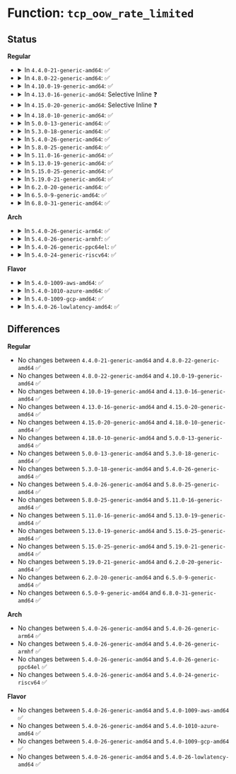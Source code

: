 # Function: <code>tcp_oow_rate_limited</code>

## Status
<b>Regular</b>
<ul>
<li>
<details>
<summary>In <code>4.4.0-21-generic-amd64</code>: ✅</summary>

```c
bool tcp_oow_rate_limited(struct net * net, const struct sk_buff * skb, int mib_idx, u32 * last_oow_ack_time)
```

```json
{
  "name": "tcp_oow_rate_limited",
  "collision_type": "Unique Global",
  "inline_type": "No",
  "funcs": [
    {
      "addr": 18446744071586651920,
      "name": "tcp_oow_rate_limited",
      "external": true,
      "loc": "net/ipv4/tcp_input.c:3400",
      "file": "net/ipv4/tcp_input.c",
      "inline": "seen, unknown",
      "caller_inline": [],
      "caller_func": [
        "net/ipv4/tcp_input.c:tcp_validate_incoming",
        "net/ipv4/tcp_input.c:tcp_validate_incoming",
        "net/ipv4/tcp_minisocks.c:tcp_timewait_state_process",
        "net/ipv4/tcp_minisocks.c:tcp_timewait_state_process",
        "net/ipv4/tcp_minisocks.c:tcp_check_req"
      ]
    }
  ],
  "symbols": [
    {
      "addr": 18446744071586651920,
      "name": "tcp_oow_rate_limited",
      "section": ".text",
      "bind": "STB_GLOBAL",
      "size": 102
    }
  ]
}
```
</details>
</li>
<li>
<details>
<summary>In <code>4.8.0-22-generic-amd64</code>: ✅</summary>

```c
bool tcp_oow_rate_limited(struct net * net, const struct sk_buff * skb, int mib_idx, u32 * last_oow_ack_time)
```

```json
{
  "name": "tcp_oow_rate_limited",
  "collision_type": "Unique Global",
  "inline_type": "No",
  "funcs": [
    {
      "addr": 18446744071587096416,
      "name": "tcp_oow_rate_limited",
      "external": true,
      "loc": "net/ipv4/tcp_input.c:3450",
      "file": "net/ipv4/tcp_input.c",
      "inline": "seen, unknown",
      "caller_inline": [],
      "caller_func": [
        "net/ipv4/tcp_input.c:tcp_validate_incoming",
        "net/ipv4/tcp_input.c:tcp_validate_incoming",
        "net/ipv4/tcp_minisocks.c:tcp_check_req",
        "net/ipv4/tcp_minisocks.c:tcp_check_req",
        "net/ipv4/tcp_minisocks.c:tcp_check_req",
        "net/ipv4/tcp_minisocks.c:tcp_timewait_state_process",
        "net/ipv4/tcp_minisocks.c:tcp_timewait_state_process"
      ]
    }
  ],
  "symbols": [
    {
      "addr": 18446744071587096416,
      "name": "tcp_oow_rate_limited",
      "section": ".text",
      "bind": "STB_GLOBAL",
      "size": 102
    }
  ]
}
```
</details>
</li>
<li>
<details>
<summary>In <code>4.10.0-19-generic-amd64</code>: ✅</summary>

```c
bool tcp_oow_rate_limited(struct net * net, const struct sk_buff * skb, int mib_idx, u32 * last_oow_ack_time)
```

```json
{
  "name": "tcp_oow_rate_limited",
  "collision_type": "Unique Global",
  "inline_type": "No",
  "funcs": [
    {
      "addr": 18446744071587294016,
      "name": "tcp_oow_rate_limited",
      "external": true,
      "loc": "net/ipv4/tcp_input.c:3456",
      "file": "net/ipv4/tcp_input.c",
      "inline": "seen, unknown",
      "caller_inline": [],
      "caller_func": [
        "net/ipv4/tcp_input.c:tcp_validate_incoming",
        "net/ipv4/tcp_input.c:tcp_validate_incoming",
        "net/ipv4/tcp_minisocks.c:tcp_check_req",
        "net/ipv4/tcp_minisocks.c:tcp_check_req",
        "net/ipv4/tcp_minisocks.c:tcp_check_req",
        "net/ipv4/tcp_minisocks.c:tcp_timewait_state_process",
        "net/ipv4/tcp_minisocks.c:tcp_timewait_state_process"
      ]
    }
  ],
  "symbols": [
    {
      "addr": 18446744071587294016,
      "name": "tcp_oow_rate_limited",
      "section": ".text",
      "bind": "STB_GLOBAL",
      "size": 102
    }
  ]
}
```
</details>
</li>
<li>
<details>
<summary>In <code>4.13.0-16-generic-amd64</code>: Selective Inline ❓</summary>

```c
bool tcp_oow_rate_limited(struct net * net, const struct sk_buff * skb, int mib_idx, u32 * last_oow_ack_time)
```

```json
{
  "name": "tcp_oow_rate_limited",
  "collision_type": "Unique Global",
  "inline_type": "Selective",
  "funcs": [
    {
      "addr": 18446744071587424800,
      "name": "tcp_oow_rate_limited",
      "external": true,
      "loc": "net/ipv4/tcp_input.c:3419",
      "file": "net/ipv4/tcp_input.c",
      "inline": "not declared, inlined",
      "caller_inline": [],
      "caller_func": [
        "net/ipv4/tcp_input.c:tcp_validate_incoming",
        "net/ipv4/tcp_input.c:tcp_validate_incoming",
        "net/ipv4/tcp_minisocks.c:tcp_check_req",
        "net/ipv4/tcp_minisocks.c:tcp_check_req",
        "net/ipv4/tcp_minisocks.c:tcp_check_req",
        "net/ipv4/tcp_minisocks.c:tcp_timewait_state_process",
        "net/ipv4/tcp_minisocks.c:tcp_timewait_state_process"
      ]
    }
  ],
  "symbols": [
    {
      "addr": 18446744071587424800,
      "name": "tcp_oow_rate_limited",
      "section": ".text",
      "bind": "STB_GLOBAL",
      "size": 102
    }
  ]
}
```
</details>
</li>
<li>
<details>
<summary>In <code>4.15.0-20-generic-amd64</code>: Selective Inline ❓</summary>

```c
bool tcp_oow_rate_limited(struct net * net, const struct sk_buff * skb, int mib_idx, u32 * last_oow_ack_time)
```

```json
{
  "name": "tcp_oow_rate_limited",
  "collision_type": "Unique Global",
  "inline_type": "Selective",
  "funcs": [
    {
      "addr": 18446744071587944944,
      "name": "tcp_oow_rate_limited",
      "external": true,
      "loc": "net/ipv4/tcp_input.c:3364",
      "file": "net/ipv4/tcp_input.c",
      "inline": "not declared, inlined",
      "caller_inline": [],
      "caller_func": [
        "net/ipv4/tcp_input.c:tcp_validate_incoming",
        "net/ipv4/tcp_input.c:tcp_validate_incoming",
        "net/ipv4/tcp_minisocks.c:tcp_check_req",
        "net/ipv4/tcp_minisocks.c:tcp_check_req",
        "net/ipv4/tcp_minisocks.c:tcp_check_req",
        "net/ipv4/tcp_minisocks.c:tcp_timewait_state_process",
        "net/ipv4/tcp_minisocks.c:tcp_timewait_state_process"
      ]
    }
  ],
  "symbols": [
    {
      "addr": 18446744071587944944,
      "name": "tcp_oow_rate_limited",
      "section": ".text",
      "bind": "STB_GLOBAL",
      "size": 103
    }
  ]
}
```
</details>
</li>
<li>
<details>
<summary>In <code>4.18.0-10-generic-amd64</code>: ✅</summary>

```c
bool tcp_oow_rate_limited(struct net * net, const struct sk_buff * skb, int mib_idx, u32 * last_oow_ack_time)
```

```json
{
  "name": "tcp_oow_rate_limited",
  "collision_type": "Unique Global",
  "inline_type": "No",
  "funcs": [
    {
      "addr": 18446744071588294704,
      "name": "tcp_oow_rate_limited",
      "external": true,
      "loc": "net/ipv4/tcp_input.c:3422",
      "file": "net/ipv4/tcp_input.c",
      "inline": "seen, unknown",
      "caller_inline": [],
      "caller_func": [
        "net/ipv4/tcp_input.c:tcp_validate_incoming",
        "net/ipv4/tcp_input.c:tcp_validate_incoming",
        "net/ipv4/tcp_minisocks.c:tcp_check_req",
        "net/ipv4/tcp_minisocks.c:tcp_check_req",
        "net/ipv4/tcp_minisocks.c:tcp_check_req",
        "net/ipv4/tcp_minisocks.c:tcp_timewait_state_process",
        "net/ipv4/tcp_minisocks.c:tcp_timewait_state_process"
      ]
    }
  ],
  "symbols": [
    {
      "addr": 18446744071588294704,
      "name": "tcp_oow_rate_limited",
      "section": ".text",
      "bind": "STB_GLOBAL",
      "size": 102
    }
  ]
}
```
</details>
</li>
<li>
<details>
<summary>In <code>5.0.0-13-generic-amd64</code>: ✅</summary>

```c
bool tcp_oow_rate_limited(struct net * net, const struct sk_buff * skb, int mib_idx, u32 * last_oow_ack_time)
```

```json
{
  "name": "tcp_oow_rate_limited",
  "collision_type": "Unique Global",
  "inline_type": "No",
  "funcs": [
    {
      "addr": 18446744071588483456,
      "name": "tcp_oow_rate_limited",
      "external": true,
      "loc": "net/ipv4/tcp_input.c:3415",
      "file": "net/ipv4/tcp_input.c",
      "inline": "seen, unknown",
      "caller_inline": [],
      "caller_func": [
        "net/ipv4/tcp_input.c:tcp_validate_incoming",
        "net/ipv4/tcp_input.c:tcp_validate_incoming",
        "net/ipv4/tcp_minisocks.c:tcp_check_req",
        "net/ipv4/tcp_minisocks.c:tcp_check_req",
        "net/ipv4/tcp_minisocks.c:tcp_check_req",
        "net/ipv4/tcp_minisocks.c:tcp_timewait_state_process",
        "net/ipv4/tcp_minisocks.c:tcp_timewait_state_process"
      ]
    }
  ],
  "symbols": [
    {
      "addr": 18446744071588483456,
      "name": "tcp_oow_rate_limited",
      "section": ".text",
      "bind": "STB_GLOBAL",
      "size": 102
    }
  ]
}
```
</details>
</li>
<li>
<details>
<summary>In <code>5.3.0-18-generic-amd64</code>: ✅</summary>

```c
bool tcp_oow_rate_limited(struct net * net, const struct sk_buff * skb, int mib_idx, u32 * last_oow_ack_time)
```

```json
{
  "name": "tcp_oow_rate_limited",
  "collision_type": "Unique Global",
  "inline_type": "No",
  "funcs": [
    {
      "addr": 18446744071588890736,
      "name": "tcp_oow_rate_limited",
      "external": true,
      "loc": "net/ipv4/tcp_input.c:3435",
      "file": "net/ipv4/tcp_input.c",
      "inline": "seen, unknown",
      "caller_inline": [],
      "caller_func": [
        "net/ipv4/tcp_input.c:tcp_validate_incoming",
        "net/ipv4/tcp_input.c:tcp_validate_incoming",
        "net/ipv4/tcp_minisocks.c:tcp_check_req",
        "net/ipv4/tcp_minisocks.c:tcp_check_req",
        "net/ipv4/tcp_minisocks.c:tcp_check_req",
        "net/ipv4/tcp_minisocks.c:tcp_timewait_state_process",
        "net/ipv4/tcp_minisocks.c:tcp_timewait_state_process"
      ]
    }
  ],
  "symbols": [
    {
      "addr": 18446744071588890736,
      "name": "tcp_oow_rate_limited",
      "section": ".text",
      "bind": "STB_GLOBAL",
      "size": 102
    }
  ]
}
```
</details>
</li>
<li>
<details>
<summary>In <code>5.4.0-26-generic-amd64</code>: ✅</summary>

```c
bool tcp_oow_rate_limited(struct net * net, const struct sk_buff * skb, int mib_idx, u32 * last_oow_ack_time)
```

```json
{
  "name": "tcp_oow_rate_limited",
  "collision_type": "Unique Global",
  "inline_type": "No",
  "funcs": [
    {
      "addr": 18446744071589114816,
      "name": "tcp_oow_rate_limited",
      "external": true,
      "loc": "net/ipv4/tcp_input.c:3442",
      "file": "net/ipv4/tcp_input.c",
      "inline": "seen, unknown",
      "caller_inline": [],
      "caller_func": [
        "net/ipv4/tcp_input.c:tcp_validate_incoming",
        "net/ipv4/tcp_input.c:tcp_validate_incoming",
        "net/ipv4/tcp_minisocks.c:tcp_check_req",
        "net/ipv4/tcp_minisocks.c:tcp_check_req",
        "net/ipv4/tcp_minisocks.c:tcp_check_req",
        "net/ipv4/tcp_minisocks.c:tcp_timewait_state_process",
        "net/ipv4/tcp_minisocks.c:tcp_timewait_state_process"
      ]
    }
  ],
  "symbols": [
    {
      "addr": 18446744071589114816,
      "name": "tcp_oow_rate_limited",
      "section": ".text",
      "bind": "STB_GLOBAL",
      "size": 102
    }
  ]
}
```
</details>
</li>
<li>
<details>
<summary>In <code>5.8.0-25-generic-amd64</code>: ✅</summary>

```c
bool tcp_oow_rate_limited(struct net * net, const struct sk_buff * skb, int mib_idx, u32 * last_oow_ack_time)
```

```json
{
  "name": "tcp_oow_rate_limited",
  "collision_type": "Unique Global",
  "inline_type": "No",
  "funcs": [
    {
      "addr": 18446744071590085520,
      "name": "tcp_oow_rate_limited",
      "external": true,
      "loc": "net/ipv4/tcp_input.c:3426",
      "file": "net/ipv4/tcp_input.c",
      "inline": "seen, unknown",
      "caller_inline": [],
      "caller_func": [
        "net/ipv4/tcp_input.c:tcp_validate_incoming",
        "net/ipv4/tcp_input.c:tcp_validate_incoming",
        "net/ipv4/tcp_minisocks.c:tcp_check_req",
        "net/ipv4/tcp_minisocks.c:tcp_check_req",
        "net/ipv4/tcp_minisocks.c:tcp_check_req",
        "net/ipv4/tcp_minisocks.c:tcp_timewait_state_process",
        "net/ipv4/tcp_minisocks.c:tcp_timewait_state_process"
      ]
    }
  ],
  "symbols": [
    {
      "addr": 18446744071590085520,
      "name": "tcp_oow_rate_limited",
      "section": ".text",
      "bind": "STB_GLOBAL",
      "size": 102
    }
  ]
}
```
</details>
</li>
<li>
<details>
<summary>In <code>5.11.0-16-generic-amd64</code>: ✅</summary>

```c
bool tcp_oow_rate_limited(struct net * net, const struct sk_buff * skb, int mib_idx, u32 * last_oow_ack_time)
```

```json
{
  "name": "tcp_oow_rate_limited",
  "collision_type": "Unique Global",
  "inline_type": "No",
  "funcs": [
    {
      "addr": 18446744071590131072,
      "name": "tcp_oow_rate_limited",
      "external": true,
      "loc": "net/ipv4/tcp_input.c:3546",
      "file": "net/ipv4/tcp_input.c",
      "inline": "seen, unknown",
      "caller_inline": [],
      "caller_func": [
        "net/ipv4/tcp_input.c:tcp_validate_incoming",
        "net/ipv4/tcp_input.c:tcp_validate_incoming",
        "net/ipv4/tcp_minisocks.c:tcp_check_req",
        "net/ipv4/tcp_minisocks.c:tcp_check_req",
        "net/ipv4/tcp_minisocks.c:tcp_check_req",
        "net/ipv4/tcp_minisocks.c:tcp_timewait_state_process",
        "net/ipv4/tcp_minisocks.c:tcp_timewait_state_process"
      ]
    }
  ],
  "symbols": [
    {
      "addr": 18446744071590131072,
      "name": "tcp_oow_rate_limited",
      "section": ".text",
      "bind": "STB_GLOBAL",
      "size": 102
    }
  ]
}
```
</details>
</li>
<li>
<details>
<summary>In <code>5.13.0-19-generic-amd64</code>: ✅</summary>

```c
bool tcp_oow_rate_limited(struct net * net, const struct sk_buff * skb, int mib_idx, u32 * last_oow_ack_time)
```

```json
{
  "name": "tcp_oow_rate_limited",
  "collision_type": "Unique Global",
  "inline_type": "No",
  "funcs": [
    {
      "addr": 18446744071590045360,
      "name": "tcp_oow_rate_limited",
      "external": true,
      "loc": "net/ipv4/tcp_input.c:3553",
      "file": "net/ipv4/tcp_input.c",
      "inline": "seen, unknown",
      "caller_inline": [],
      "caller_func": [
        "net/ipv4/tcp_input.c:tcp_validate_incoming",
        "net/ipv4/tcp_input.c:tcp_validate_incoming",
        "net/ipv4/tcp_minisocks.c:tcp_check_req",
        "net/ipv4/tcp_minisocks.c:tcp_check_req",
        "net/ipv4/tcp_minisocks.c:tcp_check_req",
        "net/ipv4/tcp_minisocks.c:tcp_timewait_state_process",
        "net/ipv4/tcp_minisocks.c:tcp_timewait_state_process"
      ]
    }
  ],
  "symbols": [
    {
      "addr": 18446744071590045360,
      "name": "tcp_oow_rate_limited",
      "section": ".text",
      "bind": "STB_GLOBAL",
      "size": 102
    }
  ]
}
```
</details>
</li>
<li>
<details>
<summary>In <code>5.15.0-25-generic-amd64</code>: ✅</summary>

```c
bool tcp_oow_rate_limited(struct net * net, const struct sk_buff * skb, int mib_idx, u32 * last_oow_ack_time)
```

```json
{
  "name": "tcp_oow_rate_limited",
  "collision_type": "Unique Global",
  "inline_type": "No",
  "funcs": [
    {
      "addr": 18446744071590818704,
      "name": "tcp_oow_rate_limited",
      "external": true,
      "loc": "net/ipv4/tcp_input.c:3587",
      "file": "net/ipv4/tcp_input.c",
      "inline": "seen, unknown",
      "caller_inline": [],
      "caller_func": [
        "net/ipv4/tcp_input.c:tcp_validate_incoming",
        "net/ipv4/tcp_input.c:tcp_validate_incoming",
        "net/ipv4/tcp_minisocks.c:tcp_check_req",
        "net/ipv4/tcp_minisocks.c:tcp_check_req",
        "net/ipv4/tcp_minisocks.c:tcp_check_req",
        "net/ipv4/tcp_minisocks.c:tcp_timewait_state_process",
        "net/ipv4/tcp_minisocks.c:tcp_timewait_state_process"
      ]
    }
  ],
  "symbols": [
    {
      "addr": 18446744071590818704,
      "name": "tcp_oow_rate_limited",
      "section": ".text",
      "bind": "STB_GLOBAL",
      "size": 102
    }
  ]
}
```
</details>
</li>
<li>
<details>
<summary>In <code>5.19.0-21-generic-amd64</code>: ✅</summary>

```c
bool tcp_oow_rate_limited(struct net * net, const struct sk_buff * skb, int mib_idx, u32 * last_oow_ack_time)
```

```json
{
  "name": "tcp_oow_rate_limited",
  "collision_type": "Unique Global",
  "inline_type": "No",
  "funcs": [
    {
      "addr": 18446744071592453296,
      "name": "tcp_oow_rate_limited",
      "external": true,
      "loc": "net/ipv4/tcp_input.c:3604",
      "file": "net/ipv4/tcp_input.c",
      "inline": "seen, unknown",
      "caller_inline": [],
      "caller_func": [
        "net/ipv4/tcp_input.c:tcp_validate_incoming",
        "net/ipv4/tcp_input.c:tcp_validate_incoming",
        "net/ipv4/tcp_minisocks.c:tcp_check_req",
        "net/ipv4/tcp_minisocks.c:tcp_check_req",
        "net/ipv4/tcp_minisocks.c:tcp_check_req",
        "net/ipv4/tcp_minisocks.c:tcp_timewait_state_process",
        "net/ipv4/tcp_minisocks.c:tcp_timewait_state_process"
      ]
    }
  ],
  "symbols": [
    {
      "addr": 18446744071592453296,
      "name": "tcp_oow_rate_limited",
      "section": ".text",
      "bind": "STB_GLOBAL",
      "size": 124
    }
  ]
}
```
</details>
</li>
<li>
<details>
<summary>In <code>6.2.0-20-generic-amd64</code>: ✅</summary>

```c
bool tcp_oow_rate_limited(struct net * net, const struct sk_buff * skb, int mib_idx, u32 * last_oow_ack_time)
```

```json
{
  "name": "tcp_oow_rate_limited",
  "collision_type": "Unique Global",
  "inline_type": "No",
  "funcs": [
    {
      "addr": 18446744071594307536,
      "name": "tcp_oow_rate_limited",
      "external": true,
      "loc": "net/ipv4/tcp_input.c:3615",
      "file": "net/ipv4/tcp_input.c",
      "inline": "seen, unknown",
      "caller_inline": [],
      "caller_func": [
        "net/ipv4/tcp_input.c:tcp_validate_incoming",
        "net/ipv4/tcp_input.c:tcp_validate_incoming",
        "net/ipv4/tcp_minisocks.c:tcp_check_req",
        "net/ipv4/tcp_minisocks.c:tcp_check_req",
        "net/ipv4/tcp_minisocks.c:tcp_check_req",
        "net/ipv4/tcp_minisocks.c:tcp_timewait_state_process",
        "net/ipv4/tcp_minisocks.c:tcp_timewait_state_process"
      ]
    }
  ],
  "symbols": [
    {
      "addr": 18446744071594307536,
      "name": "tcp_oow_rate_limited",
      "section": ".text",
      "bind": "STB_GLOBAL",
      "size": 124
    }
  ]
}
```
</details>
</li>
<li>
<details>
<summary>In <code>6.5.0-9-generic-amd64</code>: ✅</summary>

```c
bool tcp_oow_rate_limited(struct net * net, const struct sk_buff * skb, int mib_idx, u32 * last_oow_ack_time)
```

```json
{
  "name": "tcp_oow_rate_limited",
  "collision_type": "Unique Global",
  "inline_type": "No",
  "funcs": [
    {
      "addr": 18446744071594693728,
      "name": "tcp_oow_rate_limited",
      "external": true,
      "loc": "net/ipv4/tcp_input.c:3620",
      "file": "net/ipv4/tcp_input.c",
      "inline": "seen, unknown",
      "caller_inline": [],
      "caller_func": [
        "net/ipv4/tcp_input.c:tcp_validate_incoming",
        "net/ipv4/tcp_input.c:tcp_validate_incoming",
        "net/ipv4/tcp_minisocks.c:tcp_check_req",
        "net/ipv4/tcp_minisocks.c:tcp_check_req",
        "net/ipv4/tcp_minisocks.c:tcp_check_req",
        "net/ipv4/tcp_minisocks.c:tcp_timewait_state_process",
        "net/ipv4/tcp_minisocks.c:tcp_timewait_state_process"
      ]
    }
  ],
  "symbols": [
    {
      "addr": 18446744071594693728,
      "name": "tcp_oow_rate_limited",
      "section": ".text",
      "bind": "STB_GLOBAL",
      "size": 163
    }
  ]
}
```
</details>
</li>
<li>
<details>
<summary>In <code>6.8.0-31-generic-amd64</code>: ✅</summary>

```c
bool tcp_oow_rate_limited(struct net * net, const struct sk_buff * skb, int mib_idx, u32 * last_oow_ack_time)
```

```json
{
  "name": "tcp_oow_rate_limited",
  "collision_type": "Unique Global",
  "inline_type": "No",
  "funcs": [
    {
      "addr": 18446744071595498256,
      "name": "tcp_oow_rate_limited",
      "external": true,
      "loc": "net/ipv4/tcp_input.c:3694",
      "file": "net/ipv4/tcp_input.c",
      "inline": "seen, unknown",
      "caller_inline": [],
      "caller_func": [
        "net/ipv4/tcp_input.c:tcp_validate_incoming",
        "net/ipv4/tcp_input.c:tcp_validate_incoming",
        "net/ipv4/tcp_minisocks.c:tcp_check_req",
        "net/ipv4/tcp_minisocks.c:tcp_check_req",
        "net/ipv4/tcp_minisocks.c:tcp_check_req",
        "net/ipv4/tcp_minisocks.c:tcp_timewait_state_process",
        "net/ipv4/tcp_minisocks.c:tcp_timewait_state_process"
      ]
    }
  ],
  "symbols": [
    {
      "addr": 18446744071595498256,
      "name": "tcp_oow_rate_limited",
      "section": ".text",
      "bind": "STB_GLOBAL",
      "size": 166
    }
  ]
}
```
</details>
</li>
</ul>
<b>Arch</b>
<ul>
<li>
<details>
<summary>In <code>5.4.0-26-generic-arm64</code>: ✅</summary>

```c
bool tcp_oow_rate_limited(struct net * net, const struct sk_buff * skb, int mib_idx, u32 * last_oow_ack_time)
```

```json
{
  "name": "tcp_oow_rate_limited",
  "collision_type": "Unique Global",
  "inline_type": "No",
  "funcs": [
    {
      "addr": 18446603336502730536,
      "name": "tcp_oow_rate_limited",
      "external": true,
      "loc": "net/ipv4/tcp_input.c:3442",
      "file": "net/ipv4/tcp_input.c",
      "inline": "seen, unknown",
      "caller_inline": [],
      "caller_func": [
        "net/ipv4/tcp_input.c:tcp_validate_incoming",
        "net/ipv4/tcp_input.c:tcp_validate_incoming",
        "net/ipv4/tcp_minisocks.c:tcp_check_req",
        "net/ipv4/tcp_minisocks.c:tcp_check_req",
        "net/ipv4/tcp_minisocks.c:tcp_check_req",
        "net/ipv4/tcp_minisocks.c:tcp_timewait_state_process",
        "net/ipv4/tcp_minisocks.c:tcp_timewait_state_process"
      ]
    }
  ],
  "symbols": [
    {
      "addr": 18446603336502730536,
      "name": "tcp_oow_rate_limited",
      "section": ".text",
      "bind": "STB_GLOBAL",
      "size": 180
    }
  ]
}
```
</details>
</li>
<li>
<details>
<summary>In <code>5.4.0-26-generic-armhf</code>: ✅</summary>

```c
bool tcp_oow_rate_limited(struct net * net, const struct sk_buff * skb, int mib_idx, u32 * last_oow_ack_time)
```

```json
{
  "name": "tcp_oow_rate_limited",
  "collision_type": "Unique Global",
  "inline_type": "No",
  "funcs": [
    {
      "addr": 3235434324,
      "name": "tcp_oow_rate_limited",
      "external": true,
      "loc": "net/ipv4/tcp_input.c:3442",
      "file": "net/ipv4/tcp_input.c",
      "inline": "seen, unknown",
      "caller_inline": [],
      "caller_func": [
        "net/ipv4/tcp_input.c:tcp_validate_incoming",
        "net/ipv4/tcp_input.c:tcp_validate_incoming",
        "net/ipv4/tcp_minisocks.c:tcp_check_req",
        "net/ipv4/tcp_minisocks.c:tcp_check_req",
        "net/ipv4/tcp_minisocks.c:tcp_check_req",
        "net/ipv4/tcp_minisocks.c:tcp_timewait_state_process",
        "net/ipv4/tcp_minisocks.c:tcp_timewait_state_process"
      ]
    }
  ],
  "symbols": [
    {
      "addr": 3235434324,
      "name": "tcp_oow_rate_limited",
      "section": ".text",
      "bind": "STB_GLOBAL",
      "size": 88
    }
  ]
}
```
</details>
</li>
<li>
<details>
<summary>In <code>5.4.0-26-generic-ppc64el</code>: ✅</summary>

```c
bool tcp_oow_rate_limited(struct net * net, const struct sk_buff * skb, int mib_idx, u32 * last_oow_ack_time)
```

```json
{
  "name": "tcp_oow_rate_limited",
  "collision_type": "Unique Global",
  "inline_type": "No",
  "funcs": [
    {
      "addr": 13835058055296352272,
      "name": "tcp_oow_rate_limited",
      "external": true,
      "loc": "net/ipv4/tcp_input.c:3442",
      "file": "net/ipv4/tcp_input.c",
      "inline": "seen, unknown",
      "caller_inline": [],
      "caller_func": [
        "net/ipv4/tcp_input.c:tcp_validate_incoming",
        "net/ipv4/tcp_input.c:tcp_validate_incoming",
        "net/ipv4/tcp_minisocks.c:tcp_check_req",
        "net/ipv4/tcp_minisocks.c:tcp_check_req",
        "net/ipv4/tcp_minisocks.c:tcp_check_req",
        "net/ipv4/tcp_minisocks.c:tcp_timewait_state_process",
        "net/ipv4/tcp_minisocks.c:tcp_timewait_state_process"
      ]
    }
  ],
  "symbols": [
    {
      "addr": 13835058055296352272,
      "name": "tcp_oow_rate_limited",
      "section": ".text",
      "bind": "STB_GLOBAL",
      "size": 88
    }
  ]
}
```
</details>
</li>
<li>
<details>
<summary>In <code>5.4.0-24-generic-riscv64</code>: ✅</summary>

```c
bool tcp_oow_rate_limited(struct net * net, const struct sk_buff * skb, int mib_idx, u32 * last_oow_ack_time)
```

```json
{
  "name": "tcp_oow_rate_limited",
  "collision_type": "Unique Global",
  "inline_type": "No",
  "funcs": [
    {
      "addr": 18446743936278856660,
      "name": "tcp_oow_rate_limited",
      "external": true,
      "loc": "net/ipv4/tcp_input.c:3442",
      "file": "net/ipv4/tcp_input.c",
      "inline": "seen, unknown",
      "caller_inline": [],
      "caller_func": [
        "net/ipv4/tcp_input.c:tcp_validate_incoming",
        "net/ipv4/tcp_input.c:tcp_validate_incoming",
        "net/ipv4/tcp_minisocks.c:tcp_check_req",
        "net/ipv4/tcp_minisocks.c:tcp_check_req",
        "net/ipv4/tcp_minisocks.c:tcp_check_req",
        "net/ipv4/tcp_minisocks.c:tcp_timewait_state_process",
        "net/ipv4/tcp_minisocks.c:tcp_timewait_state_process"
      ]
    }
  ],
  "symbols": [
    {
      "addr": 18446743936278856660,
      "name": "tcp_oow_rate_limited",
      "section": ".text",
      "bind": "STB_GLOBAL",
      "size": 92
    }
  ]
}
```
</details>
</li>
</ul>
<b>Flavor</b>
<ul>
<li>
<details>
<summary>In <code>5.4.0-1009-aws-amd64</code>: ✅</summary>

```c
bool tcp_oow_rate_limited(struct net * net, const struct sk_buff * skb, int mib_idx, u32 * last_oow_ack_time)
```

```json
{
  "name": "tcp_oow_rate_limited",
  "collision_type": "Unique Global",
  "inline_type": "No",
  "funcs": [
    {
      "addr": 18446744071588721200,
      "name": "tcp_oow_rate_limited",
      "external": true,
      "loc": "net/ipv4/tcp_input.c:3442",
      "file": "net/ipv4/tcp_input.c",
      "inline": "seen, unknown",
      "caller_inline": [],
      "caller_func": [
        "net/ipv4/tcp_input.c:tcp_validate_incoming",
        "net/ipv4/tcp_input.c:tcp_validate_incoming",
        "net/ipv4/tcp_minisocks.c:tcp_check_req",
        "net/ipv4/tcp_minisocks.c:tcp_check_req",
        "net/ipv4/tcp_minisocks.c:tcp_check_req",
        "net/ipv4/tcp_minisocks.c:tcp_timewait_state_process",
        "net/ipv4/tcp_minisocks.c:tcp_timewait_state_process"
      ]
    }
  ],
  "symbols": [
    {
      "addr": 18446744071588721200,
      "name": "tcp_oow_rate_limited",
      "section": ".text",
      "bind": "STB_GLOBAL",
      "size": 102
    }
  ]
}
```
</details>
</li>
<li>
<details>
<summary>In <code>5.4.0-1010-azure-amd64</code>: ✅</summary>

```c
bool tcp_oow_rate_limited(struct net * net, const struct sk_buff * skb, int mib_idx, u32 * last_oow_ack_time)
```

```json
{
  "name": "tcp_oow_rate_limited",
  "collision_type": "Unique Global",
  "inline_type": "No",
  "funcs": [
    {
      "addr": 18446744071588433184,
      "name": "tcp_oow_rate_limited",
      "external": true,
      "loc": "net/ipv4/tcp_input.c:3442",
      "file": "net/ipv4/tcp_input.c",
      "inline": "seen, unknown",
      "caller_inline": [],
      "caller_func": [
        "net/ipv4/tcp_input.c:tcp_validate_incoming",
        "net/ipv4/tcp_input.c:tcp_validate_incoming",
        "net/ipv4/tcp_minisocks.c:tcp_check_req",
        "net/ipv4/tcp_minisocks.c:tcp_check_req",
        "net/ipv4/tcp_minisocks.c:tcp_check_req",
        "net/ipv4/tcp_minisocks.c:tcp_timewait_state_process",
        "net/ipv4/tcp_minisocks.c:tcp_timewait_state_process"
      ]
    }
  ],
  "symbols": [
    {
      "addr": 18446744071588433184,
      "name": "tcp_oow_rate_limited",
      "section": ".text",
      "bind": "STB_GLOBAL",
      "size": 102
    }
  ]
}
```
</details>
</li>
<li>
<details>
<summary>In <code>5.4.0-1009-gcp-amd64</code>: ✅</summary>

```c
bool tcp_oow_rate_limited(struct net * net, const struct sk_buff * skb, int mib_idx, u32 * last_oow_ack_time)
```

```json
{
  "name": "tcp_oow_rate_limited",
  "collision_type": "Unique Global",
  "inline_type": "No",
  "funcs": [
    {
      "addr": 18446744071589157376,
      "name": "tcp_oow_rate_limited",
      "external": true,
      "loc": "net/ipv4/tcp_input.c:3442",
      "file": "net/ipv4/tcp_input.c",
      "inline": "seen, unknown",
      "caller_inline": [],
      "caller_func": [
        "net/ipv4/tcp_input.c:tcp_validate_incoming",
        "net/ipv4/tcp_input.c:tcp_validate_incoming",
        "net/ipv4/tcp_minisocks.c:tcp_check_req",
        "net/ipv4/tcp_minisocks.c:tcp_check_req",
        "net/ipv4/tcp_minisocks.c:tcp_check_req",
        "net/ipv4/tcp_minisocks.c:tcp_timewait_state_process",
        "net/ipv4/tcp_minisocks.c:tcp_timewait_state_process"
      ]
    }
  ],
  "symbols": [
    {
      "addr": 18446744071589157376,
      "name": "tcp_oow_rate_limited",
      "section": ".text",
      "bind": "STB_GLOBAL",
      "size": 102
    }
  ]
}
```
</details>
</li>
<li>
<details>
<summary>In <code>5.4.0-26-lowlatency-amd64</code>: ✅</summary>

```c
bool tcp_oow_rate_limited(struct net * net, const struct sk_buff * skb, int mib_idx, u32 * last_oow_ack_time)
```

```json
{
  "name": "tcp_oow_rate_limited",
  "collision_type": "Unique Global",
  "inline_type": "No",
  "funcs": [
    {
      "addr": 18446744071589197280,
      "name": "tcp_oow_rate_limited",
      "external": true,
      "loc": "net/ipv4/tcp_input.c:3442",
      "file": "net/ipv4/tcp_input.c",
      "inline": "seen, unknown",
      "caller_inline": [],
      "caller_func": [
        "net/ipv4/tcp_input.c:tcp_validate_incoming",
        "net/ipv4/tcp_input.c:tcp_validate_incoming",
        "net/ipv4/tcp_minisocks.c:tcp_check_req",
        "net/ipv4/tcp_minisocks.c:tcp_check_req",
        "net/ipv4/tcp_minisocks.c:tcp_check_req",
        "net/ipv4/tcp_minisocks.c:tcp_timewait_state_process",
        "net/ipv4/tcp_minisocks.c:tcp_timewait_state_process"
      ]
    }
  ],
  "symbols": [
    {
      "addr": 18446744071589197280,
      "name": "tcp_oow_rate_limited",
      "section": ".text",
      "bind": "STB_GLOBAL",
      "size": 102
    }
  ]
}
```
</details>
</li>
</ul>

## Differences
<b>Regular</b>
<ul>
<li>
No changes between <code>4.4.0-21-generic-amd64</code> and <code>4.8.0-22-generic-amd64</code> ✅
</li>
<li>
No changes between <code>4.8.0-22-generic-amd64</code> and <code>4.10.0-19-generic-amd64</code> ✅
</li>
<li>
No changes between <code>4.10.0-19-generic-amd64</code> and <code>4.13.0-16-generic-amd64</code> ✅
</li>
<li>
No changes between <code>4.13.0-16-generic-amd64</code> and <code>4.15.0-20-generic-amd64</code> ✅
</li>
<li>
No changes between <code>4.15.0-20-generic-amd64</code> and <code>4.18.0-10-generic-amd64</code> ✅
</li>
<li>
No changes between <code>4.18.0-10-generic-amd64</code> and <code>5.0.0-13-generic-amd64</code> ✅
</li>
<li>
No changes between <code>5.0.0-13-generic-amd64</code> and <code>5.3.0-18-generic-amd64</code> ✅
</li>
<li>
No changes between <code>5.3.0-18-generic-amd64</code> and <code>5.4.0-26-generic-amd64</code> ✅
</li>
<li>
No changes between <code>5.4.0-26-generic-amd64</code> and <code>5.8.0-25-generic-amd64</code> ✅
</li>
<li>
No changes between <code>5.8.0-25-generic-amd64</code> and <code>5.11.0-16-generic-amd64</code> ✅
</li>
<li>
No changes between <code>5.11.0-16-generic-amd64</code> and <code>5.13.0-19-generic-amd64</code> ✅
</li>
<li>
No changes between <code>5.13.0-19-generic-amd64</code> and <code>5.15.0-25-generic-amd64</code> ✅
</li>
<li>
No changes between <code>5.15.0-25-generic-amd64</code> and <code>5.19.0-21-generic-amd64</code> ✅
</li>
<li>
No changes between <code>5.19.0-21-generic-amd64</code> and <code>6.2.0-20-generic-amd64</code> ✅
</li>
<li>
No changes between <code>6.2.0-20-generic-amd64</code> and <code>6.5.0-9-generic-amd64</code> ✅
</li>
<li>
No changes between <code>6.5.0-9-generic-amd64</code> and <code>6.8.0-31-generic-amd64</code> ✅
</li>
</ul>
<b>Arch</b>
<ul>
<li>
No changes between <code>5.4.0-26-generic-amd64</code> and <code>5.4.0-26-generic-arm64</code> ✅
</li>
<li>
No changes between <code>5.4.0-26-generic-amd64</code> and <code>5.4.0-26-generic-armhf</code> ✅
</li>
<li>
No changes between <code>5.4.0-26-generic-amd64</code> and <code>5.4.0-26-generic-ppc64el</code> ✅
</li>
<li>
No changes between <code>5.4.0-26-generic-amd64</code> and <code>5.4.0-24-generic-riscv64</code> ✅
</li>
</ul>
<b>Flavor</b>
<ul>
<li>
No changes between <code>5.4.0-26-generic-amd64</code> and <code>5.4.0-1009-aws-amd64</code> ✅
</li>
<li>
No changes between <code>5.4.0-26-generic-amd64</code> and <code>5.4.0-1010-azure-amd64</code> ✅
</li>
<li>
No changes between <code>5.4.0-26-generic-amd64</code> and <code>5.4.0-1009-gcp-amd64</code> ✅
</li>
<li>
No changes between <code>5.4.0-26-generic-amd64</code> and <code>5.4.0-26-lowlatency-amd64</code> ✅
</li>
</ul>

